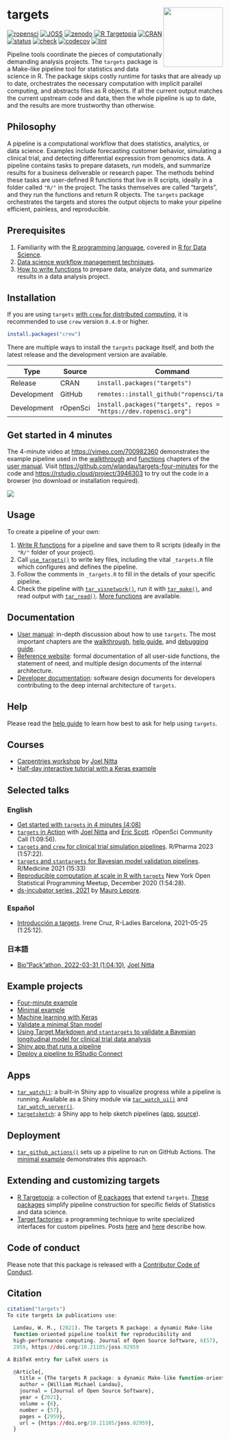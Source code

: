 
# targets <img src='man/figures/logo.png' align="right" height="139"/>

[![ropensci](https://badges.ropensci.org/401_status.svg)](https://github.com/ropensci/software-review/issues/401)
[![JOSS](https://joss.theoj.org/papers/10.21105/joss.02959/status.svg)](https://doi.org/10.21105/joss.02959)
[![zenodo](https://zenodo.org/badge/200093430.svg)](https://zenodo.org/badge/latestdoi/200093430)
[![R
Targetopia](https://img.shields.io/badge/R_Targetopia-member-blue?style=flat&labelColor=gray)](https://wlandau.github.io/targetopia/)
[![CRAN](https://www.r-pkg.org/badges/version/targets)](https://CRAN.R-project.org/package=targets)
[![status](https://www.repostatus.org/badges/latest/active.svg)](https://www.repostatus.org/#active)
[![check](https://github.com/ropensci/targets/actions/workflows/check.yaml/badge.svg)](https://github.com/ropensci/targets/actions?query=workflow%3Acheck)
[![codecov](https://codecov.io/gh/ropensci/targets/branch/main/graph/badge.svg?token=3T5DlLwUVl)](https://app.codecov.io/gh/ropensci/targets)
[![lint](https://github.com/ropensci/targets/actions/workflows/lint.yaml/badge.svg)](https://github.com/ropensci/targets/actions?query=workflow%3Alint)

Pipeline tools coordinate the pieces of computationally demanding
analysis projects. The `targets` package is a
Make-like pipeline tool for
statistics and data science in R. The package skips costly runtime for
tasks that are already up to date, orchestrates the necessary
computation with implicit parallel computing, and abstracts files as R
objects. If all the current output matches the current upstream code and
data, then the whole pipeline is up to date, and the results are more
trustworthy than otherwise.

## Philosophy

A pipeline is a computational workflow that does statistics, analytics,
or data science. Examples include forecasting customer behavior,
simulating a clinical trial, and detecting differential expression from
genomics data. A pipeline contains tasks to prepare datasets, run
models, and summarize results for a business deliverable or research
paper. The methods behind these tasks are user-defined R functions that
live in R scripts, ideally in a folder called `"R/"` in the project. The
tasks themselves are called “targets”, and they run the functions and
return R objects. The `targets` package orchestrates the targets and
stores the output objects to make your pipeline efficient, painless, and
reproducible.

## Prerequisites

1.  Familiarity with the [R programming
    language](https://www.r-project.org/), covered in [R for Data
    Science](https://r4ds.had.co.nz/).
2.  [Data science workflow management
    techniques](https://rstats.wtf/index.html).
3.  [How to write functions](https://r4ds.had.co.nz/functions.html) to
    prepare data, analyze data, and summarize results in a data analysis
    project.

## Installation

If you are using `targets` [with `crew` for distributed
computing](https://books.ropensci.org/targets/crew.html), it is
recommended to use `crew` version `0.4.0` or higher.

``` r
install.packages("crew")
```

There are multiple ways to install the `targets` package itself, and
both the latest release and the development version are available.

| Type        | Source   | Command                                                           |
|-------------|----------|-------------------------------------------------------------------|
| Release     | CRAN     | `install.packages("targets")`                                     |
| Development | GitHub   | `remotes::install_github("ropensci/targets")`                     |
| Development | rOpenSci | `install.packages("targets", repos = "https://dev.ropensci.org")` |

## Get started in 4 minutes

The 4-minute video at <https://vimeo.com/700982360> demonstrates the
example pipeline used in the
[walkthrough](https://books.ropensci.org/targets/walkthrough.html) and
[functions](https://books.ropensci.org/targets/functions.html) chapters
of the [user manual](https://books.ropensci.org/targets/). Visit
<https://github.com/wlandau/targets-four-minutes> for the code and
<https://rstudio.cloud/project/3946303> to try out the code in a browser
(no download or installation required).

[![](./man/figures/video.png)](https://vimeo.com/700982360)

## Usage

To create a pipeline of your own:

1.  [Write R
    functions](https://books.ropensci.org/targets/functions.html) for a
    pipeline and save them to R scripts (ideally in the `"R/"` folder of
    your project).
2.  Call
    [`use_targets()`](https://docs.ropensci.org/targets/reference/use_targets.html)
    to write key files, including the vital `_targets.R` file which
    configures and defines the pipeline.
3.  Follow the comments in `_targets.R` to fill in the details of your
    specific pipeline.
4.  Check the pipeline with
    [`tar_visnetwork()`](https://docs.ropensci.org/targets/reference/tar_visnetwork.html),
    run it with
    [`tar_make()`](https://docs.ropensci.org/targets/reference/tar_make.html),
    and read output with
    [`tar_read()`](https://docs.ropensci.org/targets/reference/tar_read.html).
    [More
    functions](https://docs.ropensci.org/targets/reference/index.html)
    are available.

## Documentation

- [User manual](https://books.ropensci.org/targets/): in-depth
  discussion about how to use `targets`. The most important chapters are
  the
  [walkthrough](https://books.ropensci.org/targets/walkthrough.html),
  [help guide](https://books.ropensci.org/targets/help.html), and
  [debugging guide](https://books.ropensci.org/targets/debugging.html).
- [Reference website](https://docs.ropensci.org/targets/): formal
  documentation of all user-side functions, the statement of need, and
  multiple design documents of the internal architecture.
- [Developer documentation](https://books.ropensci.org/targets-design/):
  software design documents for developers contributing to the deep
  internal architecture of `targets`.

## Help

Please read the [help
guide](https://books.ropensci.org/targets/help.html) to learn how best
to ask for help using `targets`.

## Courses

- [Carpentries
  workshop](https://carpentries-incubator.github.io/targets-workshop/)
  by [Joel Nitta](https://github.com/joelnitta)
- [Half-day interactive tutorial with a Keras
  example](https://github.com/wlandau/targets-tutorial)

## Selected talks

### English

- [Get started with `targets` in 4 minutes
  (4:08)](https://vimeo.com/700982360)
- [`targets` in Action](https://ropensci.org/commcalls/jan2023-targets/)
  with [Joel Nitta](https://github.com/joelnitta) and [Eric
  Scott](https://github.com/Aariq). rOpenSci Community Call (1:09:56).
- [`targets` and `crew` for clinical trial simulation
  pipelines](https://www.youtube.com/watch?v=cyF2dzloVLo&list=PLMtxz1fUYA5C0csy8-wTfFmRYQEB30vr3).
  R/Pharma 2023 (1:57:22).
- [`targets` and `stantargets` for Bayesian model validation
  pipelines](https://youtu.be/HJI5mQJRGpY). R/Medicine 2021 (15:33)
- [Reproducible computation at scale in R with
  `targets`](https://youtu.be/Gqn7Xn4d5NI) New York Open Statistical
  Programming Meetup, December 2020 (1:54:28).
- [ds-incubator series,
  2021](https://www.youtube.com/playlist?list=PLvgdJdJDL-APJqHy5CXs6m4N7hUVp5rb4)
  by [Mauro Lepore](https://github.com/maurolepore).

### Español

- [Introducción a targets](https://www.youtube.com/watch?v=Vj312AfdpBo).
  Irene Cruz, R-Ladies Barcelona, 2021-05-25 (1:25:12).

### 日本語

- [Bio”Pack”athon, 2022-03-31
  (1:04:10)](https://togotv.dbcls.jp/20220331.html), [Joel
  Nitta](https://github.com/joelnitta)

## Example projects

- [Four-minute example](https://github.com/wlandau/targets-four-minutes)
- [Minimal example](https://github.com/wlandau/targets-minimal)
- [Machine learning with
  Keras](https://github.com/wlandau/targets-keras)
- [Validate a minimal Stan
  model](https://github.com/wlandau/targets-stan)
- [Using Target Markdown and `stantargets` to validate a Bayesian
  longitudinal model for clinical trial data
  analysis](https://github.com/wlandau/rmedicine2021-pipeline)
- [Shiny app that runs a
  pipeline](https://github.com/wlandau/targets-shiny)
- [Deploy a pipeline to RStudio
  Connect](https://github.com/sol-eng/targets-deployment-rsc)

## Apps

- [`tar_watch()`](https://docs.ropensci.org/targets/reference/tar_watch.html):
  a built-in Shiny app to visualize progress while a pipeline is
  running. Available as a Shiny module via
  [`tar_watch_ui()`](https://docs.ropensci.org/targets/reference/tar_watch_ui.html)
  and
  [`tar_watch_server()`](https://docs.ropensci.org/targets/reference/tar_watch_server.html).
- [`targetsketch`](https://wlandau.shinyapps.io/targetsketch): a Shiny
  app to help sketch pipelines
  ([app](https://wlandau.shinyapps.io/targetsketch),
  [source](https://github.com/wlandau/targetsketch)).

## Deployment

- [`tar_github_actions()`](https://docs.ropensci.org/targets/reference/tar_github_actions.html)
  sets up a pipeline to run on GitHub Actions. The [minimal
  example](https://github.com/wlandau/targets-minimal) demonstrates this
  approach.

## Extending and customizing targets

- [R Targetopia](https://wlandau.github.io/targetopia/): a collection of
  [R packages](https://wlandau.github.io/targetopia/packages.html) that
  extend `targets`. [These
  packages](https://wlandau.github.io/targetopia/packages.html) simplify
  pipeline construction for specific fields of Statistics and data
  science.
- [Target
  factories](https://wlandau.github.io/targetopia/contributing.html#target-factories):
  a programming technique to write specialized interfaces for custom
  pipelines. Posts [here](https://ropensci.org/blog/2021/02/03/targets/)
  and [here](https://wlandau.github.io/targetopia/contributing.html)
  describe how.

## Code of conduct

Please note that this package is released with a [Contributor Code of
Conduct](https://ropensci.org/code-of-conduct/).

## Citation

``` r
citation("targets")
To cite targets in publications use:

  Landau, W. M., (2021). The targets R package: a dynamic Make-like
  function-oriented pipeline toolkit for reproducibility and
  high-performance computing. Journal of Open Source Software, 6(57),
  2959, https://doi.org/10.21105/joss.02959

A BibTeX entry for LaTeX users is

  @Article{,
    title = {The targets R package: a dynamic Make-like function-oriented pipeline toolkit for reproducibility and high-performance computing},
    author = {William Michael Landau},
    journal = {Journal of Open Source Software},
    year = {2021},
    volume = {6},
    number = {57},
    pages = {2959},
    url = {https://doi.org/10.21105/joss.02959},
  }
```
